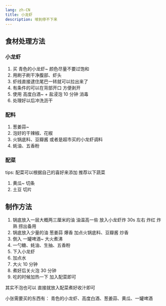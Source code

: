 ```yaml
---
lang: zh-CN
title: 小龙虾
description: 嗦到停不下来
---
```


<!-- ![小龙虾](https://mrzym.gitee.io/drawing-bed/food/xiaolongxia.png) -->

## 食材处理方法

### 小龙虾

1. 买 青色的小龙虾~ 颜色尽量不要过饱和
2. 用刷子刷干净腹部、虾头
3. 虾线直接逮住尾巴一转就可以拉出来了
4. 有条件的可以在背部开口 方便剥开
5. 使用 高度白酒~ + 盐浸泡 10 分钟 消毒
6. 处理好以后冲洗沥干

### 配料

1. 葱姜蒜~
2. 泡好的干辣椒、花椒
3. 火锅底料、豆瓣酱 或者是超市买的小龙虾调料
4. 蚝油、五香粉

### 配菜

tips: 配菜可以根据自己的喜好来添加 推荐以下蔬菜

1. 黄瓜~ 切条
2. 土豆 切片

## 制作方法

1. 锅底放入一层大概两三厘米的油 油温高一些 放入小龙虾炸 30s 左右 炸红 炸熟 捞出备用
2. 锅底放入少量的油 葱姜蒜 爆香 加点火锅底料、豆瓣酱 炒香
3. 倒入 一罐啤酒~ 大火煮沸
4. 一勺糖、蚝油、生抽、五香粉
5. 下入小龙虾
6. 加点水
7. 大火 10 分钟
8. 煮好后关火泡 30 分钟
9. 吃的时候加热一下 加入配菜即可

其实不泡也可以 直接就放入配菜煮好收汁即可

小张需要买的东西有：
青色的小龙虾、高度白酒、葱姜蒜、黄瓜、一罐啤酒
